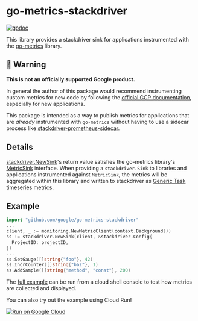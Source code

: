 # go-metrics-stackdriver
[![godoc](https://godoc.org/github.com/google/go-metrics-stackdriver?status.svg)](http://godoc.org/github.com/google/go-metrics-stackdriver)

This library provides a stackdriver sink for applications instrumented with the
[go-metrics](https://github.com/armon/go-metrics) library.

## 🚨 Warning

__This is not an officially supported Google product.__

In general the author of this package would recommend instrumenting custom metrics for new code by following the [official GCP documentation](https://cloud.google.com/monitoring/custom-metrics), especially for new applications.

This package is intended as a way to publish metrics for applications that are _already_ instrumented with `go-metrics` without having to use a sidecar process like [stackdriver-prometheus-sidecar](https://github.com/Stackdriver/stackdriver-prometheus-sidecar).

## Details

[stackdriver.NewSink](https://godoc.org/github.com/google/go-metrics-stackdriver#NewSink)'s return value satisfies the go-metrics library's [MetricSink](https://godoc.org/github.com/armon/go-metrics#MetricSink) interface. When providing a `stackdriver.Sink` to libraries and applications instrumented against `MetricSink`, the metrics will be aggregated within this library and written to stackdriver as [Generic Task](https://cloud.google.com/monitoring/api/resources#tag_generic_task) timeseries metrics.

## Example

```go
import "github.com/google/go-metrics-stackdriver"
...
client, _ := monitoring.NewMetricClient(context.Background())
ss := stackdriver.NewSink(client, &stackdriver.Config{
  ProjectID: projectID,
})
...
ss.SetGauge([]string{"foo"}, 42)
ss.IncrCounter([]string{"baz"}, 1)
ss.AddSample([]string{"method", "const"}, 200)
```

The [full example](example/main.go) can be run from a cloud shell console to test how metrics are collected and displayed.

You can also try out the example using Cloud Run!

[![Run on Google Cloud](https://storage.googleapis.com/cloudrun/button.svg)](https://console.cloud.google.com/cloudshell/editor?shellonly=true&cloudshell_image=gcr.io/cloudrun/button&cloudshell_git_repo=https://github.com/google/go-metrics-stackdriver.git&cloudshell_working_dir=example)
